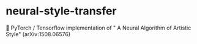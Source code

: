 # neural-style-transfer
📄 PyTorch / Tensorflow implementation of " A Neural Algorithm of Artistic Style" (arXiv:1508.06576)
